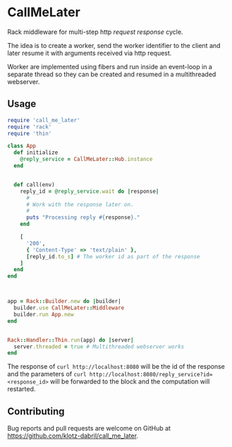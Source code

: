 # CallMeLater

Rack middleware for multi-step http _request response_ cycle.

The idea is to create a worker, send the worker identifier to the client
and later resume it with arguments received via http request.

Worker are implemented using fibers and run inside an event-loop in
a separate thread so they can be created and resumed in a multithreaded
webserver.


## Usage

```ruby
require 'call_me_later'
require 'rack'
require 'thin'

class App
  def initialize
    @reply_service = CallMeLater::Hub.instance
  end


  def call(env)
    reply_id = @reply_service.wait do |response|
      #
      # Work with the response later on.
      #
      puts "Processing reply #{response}."
    end

    [
      '200',
      { 'Content-Type' => 'text/plain' },
      [reply_id.to_s] # The worker id as part of the response
    ]
  end
end



app = Rack::Builder.new do |builder|
  builder.use CallMeLater::Middleware
  builder.run App.new
end


Rack::Handler::Thin.run(app) do |server|
  server.threaded = true # Multithreaded webserver works
end
```

The response of `curl http://localhost:8080` will be the id of the
response and the parameters of `curl
http://localhost:8080/reply_service?id=<response_id>` will be forwarded
to the block and the computation will restarted.


## Contributing

Bug reports and pull requests are welcome on GitHub at https://github.com/klotz-dabril/call_me_later.

